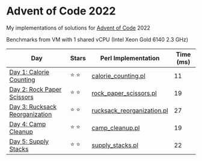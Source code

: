 # Advent of Code 2022

My implementations of solutions for [Advent of Code](https://adventofcode.com/) 2022

Benchmarks from VM with 1 shared vCPU (Intel Xeon Gold 6140 2.3 GHz)

| Day | Stars | Perl Implementation | Time (ms) |
| --- | ----- | ------------------- | --------- |
| [Day 1: Calorie Counting](https://adventofcode.com/2022/day/1) | :star: :star: | [calorie_counting.pl](d01/calorie_counting.pl) | 11 |
| [Day 2: Rock Paper Scissors](https://adventofcode.com/2022/day/2) | :star: :star: | [rock_paper_scissors.pl](d02/rock_paper_scissors.pl) | 19 |
| [Day 3: Rucksack Reorganization](https://adventofcode.com/2022/day/3) | :star: :star: | [rucksack_reorganization.pl](d03/rucksack_reorganization.pl) | 27 |
| [Day 4: Camp Cleanup](https://adventofcode.com/2022/day/4) | :star: :star: | [camp_cleanup.pl](d04/camp_cleanup.pl) | 19 |
| [Day 5: Supply Stacks](https://adventofcode.com/2022/day/5) | :star: :star: | [supply_stacks.pl](d05/supply_stacks.pl) | 22 |
